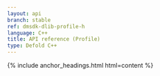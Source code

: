 ```yaml
---
layout: api
branch: stable
ref: dmsdk-dlib-profile-h
language: C++
title: API reference (Profile)
type: Defold C++
---
```

{% include anchor_headings.html html=content %}